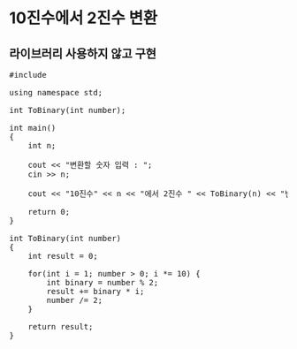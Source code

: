 # 10진수에서 2진수 변환

## 라이브러리 사용하지 않고 구현

<pre>
#include <iostream>

using namespace std;

int ToBinary(int number);

int main()
{
    int n;
    
    cout << "변환할 숫자 입력 : ";
    cin >> n;
    
    cout << "10진수" << n << "에서 2진수 " << ToBinary(n) << "변환" << endl;

    return 0;
}

int ToBinary(int number)
{
    int result = 0;
    
    for(int i = 1; number > 0; i *= 10) {
        int binary = number % 2;
        result += binary * i;
        number /= 2;
    }
    
    return result;
}
</pre>
